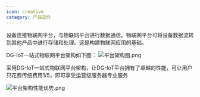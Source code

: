 ```yaml
---
icon: creative
category: 产品定价
---
```


设备连接物联网平台，与物联网平台进行数据通信。物联网平台可将设备数据流转到其他产品中进行存储和处理。这是构建物联网应用的基础。

DG-IoT一站式物联网平台架构如下图：
![平台架构图.png](http://dgiot-1253666439.cos.ap-shanghai-fsi.myqcloud.com/shuwa_tech/zh/product/dgiot/product_presentation/%E5%B9%B3%E5%8F%B0%E6%9E%B6%E6%9E%84%E5%9B%BE.png)

采用DG-IoT一站式物联网平台架构，让DG-IoT平台拥有了卓越的性能，可让用户只花费传统费用1/5，即可享受运营级服务器专业服务 

![平台架构性能优势.png](http://dgiot-1253666439.cos.ap-shanghai-fsi.myqcloud.com/shuwa_tech/zh/product/dgiot/product_presentation/%E5%B9%B3%E5%8F%B0%E6%9E%B6%E6%9E%84%E6%80%A7%E8%83%BD%E4%BC%98%E5%8A%BF.png)
